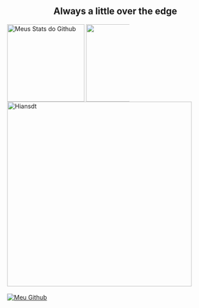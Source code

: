 <h2 align="center"> Always a little over the edge </h2>

<div>
 
   <img align="center" src="https://github-readme-stats.vercel.app/api?username=Hiansdt&show_icons=true&theme=midnight-purple&line_height=27" alt="Meus Stats do Github" style="max-width:100%;" height="180em">
  
   <img align="center" src="https://github-readme-stats.vercel.app/api/top-langs/?username=Hiansdt&theme=midnight-purple&layout=compact&hide=vue,pascal" style="max-width:20%;" height="180em">
 
   <img alt="Hiansdt" src="https://github-readme-streak-stats.herokuapp.com?user=Hiansdt&theme=midnight-purple" style="max-width:100%;" width="430" align="middle">
  
 </a>
</div>

<br>

<div>
 
 <a href="https://github.com/Hiansdt">
   <img alt="Meu Github" src="https://img.shields.io/badge/GitHub-100000?style=for-the-badge&logo=github&logoColor=white" style="max-width:100%;"/>
 </a>

</div>


